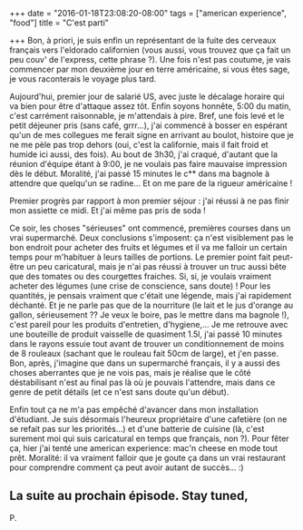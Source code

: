 +++
date = "2016-01-18T23:08:20-08:00"
tags = ["american experience", "food"]
title = "C'est parti"

+++
Bon, à priori, je suis enfin un représentant de la fuite des cerveaux français vers l'eldorado californien (vous aussi, vous trouvez que ça fait un peu couv' de l'express, cette phrase ?).
Une fois n'est pas coutume, je vais commencer par mon deuxième jour en terre américaine, si vous êtes sage, je vous raconterais le voyage plus tard.

Aujourd'hui, premier jour de salarié US, avec juste le décalage horaire qui va bien pour être d'attaque assez tôt. Enfin soyons honnête, 5:00 du matin, c'est carrément raisonnable, je m'attendais à pire.
Bref, une fois levé et le petit déjeuner pris (sans café, grrr...), j'ai commencé à bosser en espérant qu'un de mes collegues me ferait signe en arrivant au boulot, histoire que je ne me pèle pas trop dehors (oui, c'est la californie, mais il fait froid et humide ici aussi, des fois). Au bout de 3h30, j'ai craqué, d'autant que la réunion d'équipe étant à 9:00, je ne voulais pas faire mauvaise impression dès le début. Moralité, j'ai passé 15 minutes le c** dans ma bagnole à attendre que quelqu'un se radine... Et on me pare de la rigueur américaine !

Premier progrès par rapport à mon premier séjour : j'ai réussi à ne pas finir mon assiette ce midi. Et j'ai même pas pris de soda !

Ce soir, les choses "sérieuses" ont commencé, premières courses dans un vrai supermarché. Deux conclusions s'imposent: ça n'est visiblement pas le bon endroit pour acheter des fruits et légumes et il va me falloir un certain temps pour m'habituer à leurs tailles de portions.
Le premier point fait peut-être un peu caricatural, mais je n'ai pas réussi à trouver un truc aussi bête que des tomates ou des courgettes fraiches. Si, si, je voulais vraiment acheter des légumes (une crise de conscience, sans doute) !
Pour les quantités, je pensais vraiment que c'était une légende, mais j'ai rapidement déchanté. Et je ne parle pas que de la nourriture (le lait et le jus d'orange au gallon, sérieusement ?? Je veux le boire, pas le mettre dans ma bagnole !), c'est pareil pour les produits d'entretien, d'hygiene,... Je me retrouve avec une bouteille de produit vaisselle de quasiment 1.5l, j'ai passé 10 minutes dans le rayons essuie tout avant de trouver un conditionnement de moins de 8 rouleaux (sachant que le rouleau fait 50cm de large), et j'en passe.
Bon, après, j'imagine que dans un supermarché français, il y a aussi des choses aberrantes que je ne vois pas, mais je réalise que le côté déstabilisant n'est au final pas là où je pouvais l'attendre, mais dans ce genre de petit détails (et ce n'est sans doute qu'un début).

Enfin tout ça ne m'a pas empêché d'avancer dans mon installation d'étudiant. Je suis désormais l'heureux propriétaire d'une cafetière (on ne se refait pas sur les priorités...) et d'une batterie de cuisine (là, c'est surement moi qui suis caricatural en temps que français, non ?). Pour fêter ça, hier j'ai tenté une american experience: mac'n cheese en mode tout prêt. Moralité: il va vraiment falloir que je goute ça dans un vrai restaurant pour comprendre comment ça peut avoir autant de succès... :)

La suite au prochain épisode.
Stay tuned,
--
P.
